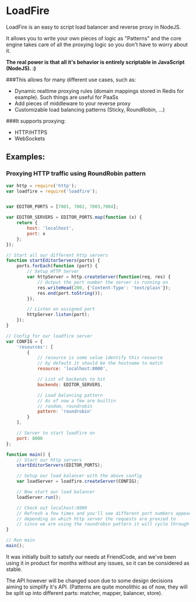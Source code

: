 # LoadFire

LoadFire is an easy to script load balancer and reverse proxy in NodeJS.

It allows you to write your own pieces of logic as "Patterns" and the core engine takes care of all the proxying logic so you don't have to worry about it.

**The real power is that all it's behavior is entirely scriptable in JavaScript (NodeJS). :)**

###This allows for many different use cases, such as:
  - Dynamic realtime proxying rules (domain mappings stored in Redis for example). Such things are useful for PaaSs 
  - Add pieces of middleware to your reverse proxy
  - Customizable load balancing patterns (Sticky, RoundRobin, ...)

###It supports proxying:
  - HTTP/HTTPS
  - WebSockets

## Examples:

### Proxying HTTP traffic using RoundRobin pattern

```js
var http = require('http');
var loadfire = require('loadfire');


var EDITOR_PORTS = [7001, 7002, 7003,7004];

var EDITOR_SERVERS = EDITOR_PORTS.map(function (x) {
    return {
        host: 'localhost',
        port: x
    };
});

// Start all our different http servers
function startEditorServers(ports) {
    ports.forEach(function (port) {
        // Setup HTTP Server
        var httpServer = http.createServer(function(req, res) {
            // Output the port number the server is running on
            res.writeHead(200, {'Content-Type': 'text/plain'});
            res.end(port.toString());
        });

        // Listen on assigned port
        httpServer.listen(port);
    });
}

// Config for our loadfire server
var CONFIG = {
    'resources': [
        {
            // resource is some value identify this resource
            // by default it should be the hostname to match
            resource: 'localhost:8000',

            // List of backends to hit
            backends: EDITOR_SERVERS,

            // Load balancing pattern
            // As of now a few are builtin
            // random, roundrobin
            pattern: 'roundrobin'
        }
    ],

    // Server to start loadfire on
    port: 8000
};

function main() {
    // Start our http servers
    startEditorServers(EDITOR_PORTS);

    // Setup our load balancer with the above config
    var loadServer = loadfire.createServer(CONFIG);

    // Now start our load balancer
    loadServer.run();

    // Check out localhost:8000
    // Refresh a few times and you'll see different port numbers appear
    // depending on which http server the requests are proxied to
    // since we are using the roundrobin pattern it will cycle through them
}

// Run main
main();
```


It was initially built to satisfy our needs at FriendCode, and we've been using it in product for months without any issues, so it can be considered as stable.

The API however will be changed soon due to some design decisions aiming to simplify it's API. (Patterns are quite monolithic as of now, they will be split up into different parts: matcher, mapper, balancer, store).
